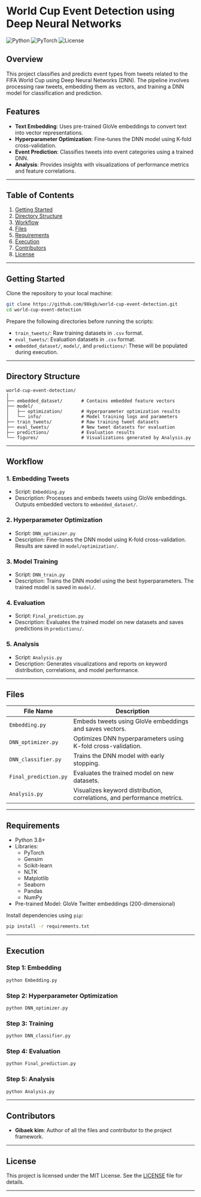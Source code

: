 
# World Cup Event Detection using Deep Neural Networks

![Python](https://img.shields.io/badge/Python-3.8%2B-blue)
![PyTorch](https://img.shields.io/badge/PyTorch-1.8%2B-red)
![License](https://img.shields.io/badge/License-MIT-green)

## Overview

This project classifies and predicts event types from tweets related to the FIFA World Cup using Deep Neural Networks (DNN). The pipeline involves processing raw tweets, embedding them as vectors, and training a DNN model for classification and prediction.

## Features

- **Text Embedding**: Uses pre-trained GloVe embeddings to convert text into vector representations.
- **Hyperparameter Optimization**: Fine-tunes the DNN model using K-fold cross-validation.
- **Event Prediction**: Classifies tweets into event categories using a trained DNN.
- **Analysis**: Provides insights with visualizations of performance metrics and feature correlations.

---

## Table of Contents

1. [Getting Started](#getting-started)
2. [Directory Structure](#directory-structure)
3. [Workflow](#workflow)
4. [Files](#files)
5. [Requirements](#requirements)
6. [Execution](#execution)
7. [Contributors](#contributors)
8. [License](#license)

---

## Getting Started

Clone the repository to your local machine:

```bash
git clone https://github.com/98kgb/world-cup-event-detection.git
cd world-cup-event-detection
```

Prepare the following directories before running the scripts:

- `train_tweets/`: Raw training datasets in `.csv` format.
- `eval_tweets/`: Evaluation datasets in `.csv` format.
- `embedded_dataset/`, `model/`, and `predictions/`: These will be populated during execution.

---

## Directory Structure

```plaintext
world-cup-event-detection/
│
├── embedded_dataset/       # Contains embedded feature vectors
├── model/
│   ├── optimization/       # Hyperparameter optimization results
│   └── info/               # Model training logs and parameters
├── train_tweets/           # Raw training tweet datasets
├── eval_tweets/            # New tweet datasets for evaluation
├── predictions/            # Evaluation results
└── figures/                # Visualizations generated by Analysis.py
```

---

## Workflow

### 1. **Embedding Tweets**
   - Script: `Embedding.py`
   - Description: Processes and embeds tweets using GloVe embeddings. Outputs embedded vectors to `embedded_dataset/`.

### 2. **Hyperparameter Optimization**
   - Script: `DNN_optimizer.py`
   - Description: Fine-tunes the DNN model using K-fold cross-validation. Results are saved in `model/optimization/`.

### 3. **Model Training**
   - Script: `DNN_train.py`
   - Description: Trains the DNN model using the best hyperparameters. The trained model is saved in `model/`.

### 4. **Evaluation**
   - Script: `Final_prediction.py`
   - Description: Evaluates the trained model on new datasets and saves predictions in `predictions/`.

### 5. **Analysis**
   - Script: `Analysis.py`
   - Description: Generates visualizations and reports on keyword distribution, correlations, and model performance.

---

## Files

| File Name            | Description                                                                 |
|----------------------|-----------------------------------------------------------------------------|
| `Embedding.py`       | Embeds tweets using GloVe embeddings and saves vectors.                   |
| `DNN_optimizer.py`   | Optimizes DNN hyperparameters using K-fold cross-validation.              |
| `DNN_classifier.py`  | Trains the DNN model with early stopping.                                 |
| `Final_prediction.py`| Evaluates the trained model on new datasets.                              |
| `Analysis.py`        | Visualizes keyword distribution, correlations, and performance metrics.   |

---

## Requirements

- Python 3.8+
- Libraries:
  - PyTorch
  - Gensim
  - Scikit-learn
  - NLTK
  - Matplotlib
  - Seaborn
  - Pandas
  - NumPy
- Pre-trained Model: GloVe Twitter embeddings (200-dimensional)

Install dependencies using `pip`:

```bash
pip install -r requirements.txt
```

---

## Execution

### Step 1: Embedding
```bash
python Embedding.py
```

### Step 2: Hyperparameter Optimization
```bash
python DNN_optimizer.py
```

### Step 3: Training
```bash
python DNN_classifier.py
```

### Step 4: Evaluation
```bash
python Final_prediction.py
```

### Step 5: Analysis
```bash
python Analysis.py
```

---

## Contributors

- **Gibaek kim**: Author of all the files and contributor to the project framework.

---

## License

This project is licensed under the MIT License. See the [LICENSE](LICENSE) file for details.

---

